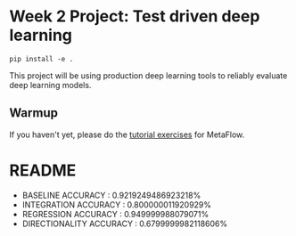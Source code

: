 # Week 2 Project: Test driven deep learning

```
pip install -e .
```

This project will be using production deep learning tools to reliably evaluate deep learning models.

## Warmup

If you haven't yet, please do the [tutorial exercises](https://docs.metaflow.org/getting-started/tutorials) for MetaFlow. 

# README
* BASELINE ACCURACY       : 0.9219249486923218%
* INTEGRATION ACCURACY    : 0.800000011920929%
* REGRESSION ACCURACY     : 0.949999988079071%
* DIRECTIONALITY ACCURACY : 0.6799999982118606%
